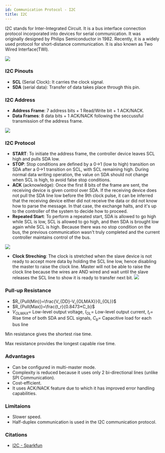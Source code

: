 ```yaml
---
id: Communication Protocol - I2C
title: I2C
---
```


I2C stands for Inter-Integrated Circuit. It is a bus interface connection protocol incorporated into devices for serial communication. It was originally designed by Philips Semiconductor in 1982. Recently, it is a widely used protocol for short-distance communication. It is also known as Two Wired Interface(TWI).

![](https://cdn.sparkfun.com/assets/learn_tutorials/8/2/I2C_Schematic.jpg)

### I2C Pinouts

- **SCL** (Serial Clock): It carries the clock signal.
- **SDA** (serial data): Transfer of data takes place through this pin.

### I2C Address

- **Address Frame**: 7 address bits + 1 Read/Write bit + 1 ACK/NACK.
- **Data Frames**: 8 data bits + 1 ACK/NACK following the seccussful transmission of the address frame.

![](https://cdn.sparkfun.com/assets/learn_tutorials/8/2/I2C_Basic_Address_and_Data_Frames.jpg)

### I2C Protocol

- **START**: To initiate the address frame, the controller device leaves SCL high and pulls SDA low.
- **STOP**: Stop conditions are defined by a 0->1 (low to high) transition on SDA after a 0->1 transition on SCL, with SCL remaining high. During normal data writing operation, the value on SDA should not change when SCL is high, to avoid false stop conditions.
- **ACK** (acknowledge): Once the first 8 bits of the frame are sent, the receiving device is given control over SDA. If the receiving device does not pull the SDA line low before the 9th clock pulse, it can be inferred that the receiving device either did not receive the data or did not know how to parse the message. In that case, the exchange halts, and it's up to the controller of the system to decide how to proceed.
- **Repeated Start**: To perform a repeated start, SDA is allowed to go high while SCL is low, SCL is allowed to go high, and then SDA is brought low again while SCL is high. Because there was no stop condition on the bus, the previous communication wasn't truly completed and the current controller maintains control of the bus.

![](https://cdn.sparkfun.com/assets/learn_tutorials/8/2/I2C_Repeated_Start_Conditions.jpg)

- **Clock Streching**: The clock is stretched when the slave device is not ready to accept more data by holding the SCL line low, hence disabling the master to raise the clock line. Master will not be able to raise the clock line because the wires are AND wired and wait until the slave releases the SCL line to show it is ready to transfer next bit.
![](https://cdn.sparkfun.com/assets/learn_tutorials/8/2/I2C_Clock_Stretching.jpg)


### Pull-up Resistance

- $R_{Pull(Min)}=\frac{V_{DD}-V_{OLMAX}}{I_{OL}}$
- $R_{Pull(Max)}=\frac{t_r}{0.8473*C_b}$
- $V_{OLMAX} =$ Low-level output voltage, $I_{OL} =$ Low-level output current, $t_r =$ Rise time of both SDA and SCL signals, $C_b =$ Capacitive load for each bus line

Min resistance gives the shortest rise time.

Max resistance provides the longest capable rise time.


### Advantages

- Can be configured in multi-master mode.
- Complexity is reduced because it uses only 2 bi-directional lines (unlike SPI Communication).
- Cost-efficient.
- It uses ACK/NACK feature due to which it has improved error handling capabilities.

### Limitaions
- Slower speed.
- Half-duplex communication is used in the I2C communication protocol.

### Citations

- [I2C - Sparkfun](https://learn.sparkfun.com/tutorials/i2c/all)

